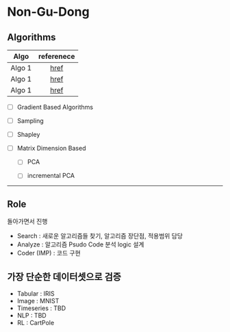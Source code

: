 # Non-Gu-Dong

## Algorithms 

|Algo| referenece  |
|:-:|:-:|
|Algo 1 | [href](www.naver.com)  | 
|Algo 1 | [href](www.naver.com)  | 
|Algo 1 | [href](www.naver.com)  | 

- [ ] Gradient Based Algorithms 
- [ ] Sampling
- [ ] Shapley 

- [ ] Matrix Dimension Based 
  - [ ] PCA 
  - [ ] incremental PCA


---
## Role 

돌아가면서 진행 

- Search  : 새로운 알고리즘들 찾기, 알고리즘 장단점, 적용범위 담당
- Analyze : 알고리즘 Psudo Code 분석 logic 설계 
- Coder (IMP) : 코드 구현

## 가장 단순한 데이터셋으로 검증 

- Tabular : IRIS 
- Image : MNIST 
- Timeseries : TBD
- NLP : TBD
- RL : CartPole 

